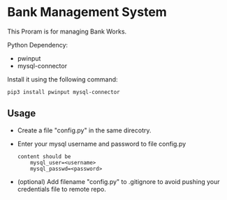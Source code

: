 # Bank Management System


This Proram is for managing Bank Works.



Python Dependency: 

* pwinput
* mysql-connector

Install it using the following command:
````
pip3 install pwinput mysql-connector
````

## Usage
* Create a file "config.py" in the same direcotry.
* Enter your mysql username and password to file config.py 
    ```
    content should be 
        mysql_user=<username>
        mysql_passwd=<password>
    ```

* (optional) Add filename "config.py" to
.gitignore to avoid pushing your credentials file to remote repo.


